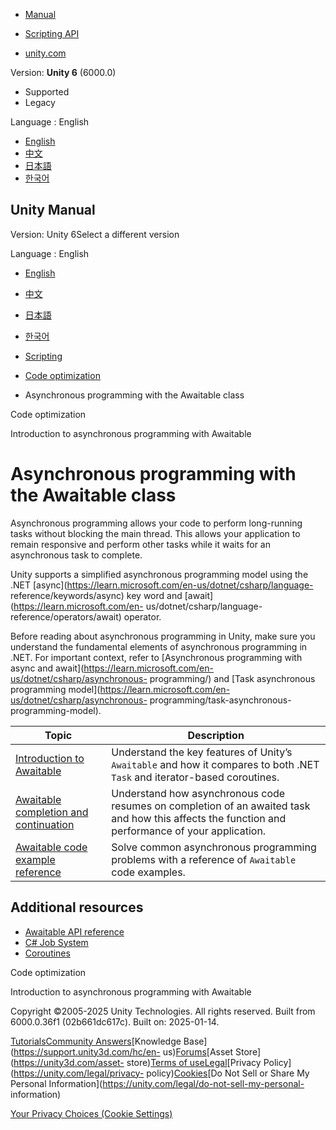 [](https://docs.unity3d.com)

  * [Manual](../Manual/index.html)
  * [Scripting API](../ScriptReference/index.html)

  * [unity.com](https://unity.com/)

Version: **Unity 6** (6000.0)

  * Supported
  * Legacy

Language : English

  * [English](/Manual/async-await-support.html)
  * [中文](/cn/current/Manual/async-await-support.html)
  * [日本語](/ja/current/Manual/async-await-support.html)
  * [한국어](/kr/current/Manual/async-await-support.html)

[](https://docs.unity3d.com)

## Unity Manual

Version: Unity 6Select a different version

Language : English

  * [English](/Manual/async-await-support.html)
  * [中文](/cn/current/Manual/async-await-support.html)
  * [日本語](/ja/current/Manual/async-await-support.html)
  * [한국어](/kr/current/Manual/async-await-support.html)

  * [Scripting](scripting.html)
  * [Code optimization](scripting-optimization.html)
  * Asynchronous programming with the Awaitable class

[](scripting-optimization.html)

Code optimization

[](async-awaitable-introduction.html)

Introduction to asynchronous programming with Awaitable

# Asynchronous programming with the Awaitable class

Asynchronous programming allows your code to perform long-running tasks
without blocking the main thread. This allows your application to remain
responsive and perform other tasks while it waits for an asynchronous task to
complete.

Unity supports a simplified asynchronous programming model using the .NET
[async](https://learn.microsoft.com/en-us/dotnet/csharp/language-
reference/keywords/async) key word and [await](https://learn.microsoft.com/en-
us/dotnet/csharp/language-reference/operators/await) operator.

Before reading about asynchronous programming in Unity, make sure you
understand the fundamental elements of asynchronous programming in .NET. For
important context, refer to [Asynchronous programming with async and
await](https://learn.microsoft.com/en-us/dotnet/csharp/asynchronous-
programming/) and [Task asynchronous programming
model](https://learn.microsoft.com/en-us/dotnet/csharp/asynchronous-
programming/task-asynchronous-programming-model).

**Topic** | **Description**  
---|---  
[Introduction to Awaitable](async-awaitable-introduction.html) | Understand the key features of Unity’s `Awaitable` and how it compares to both .NET `Task` and iterator-based coroutines.  
[Awaitable completion and continuation](async-awaitable-continuations.html) | Understand how asynchronous code resumes on completion of an awaited task and how this affects the function and performance of your application.  
[Awaitable code example reference](async-awaitable-examples.html) | Solve common asynchronous programming problems with a reference of `Awaitable` code examples.  
  
## Additional resources

  * [Awaitable API reference](../ScriptReference/Awaitable.html)
  * [C# Job System](job-system.html)
  * [Coroutines](Coroutines.html)

[](scripting-optimization.html)

Code optimization

[](async-awaitable-introduction.html)

Introduction to asynchronous programming with Awaitable

Copyright ©2005-2025 Unity Technologies. All rights reserved. Built from
6000.0.36f1 (02b661dc617c). Built on: 2025-01-14.

[Tutorials](https://learn.unity.com/)[Community
Answers](https://answers.unity3d.com)[Knowledge
Base](https://support.unity3d.com/hc/en-
us)[Forums](https://forum.unity3d.com)[Asset Store](https://unity3d.com/asset-
store)[Terms of
use](https://docs.unity3d.com/Manual/TermsOfUse.html)[Legal](https://unity.com/legal)[Privacy
Policy](https://unity.com/legal/privacy-
policy)[Cookies](https://unity.com/legal/cookie-policy)[Do Not Sell or Share
My Personal Information](https://unity.com/legal/do-not-sell-my-personal-
information)

[Your Privacy Choices (Cookie Settings)](javascript:void\(0\);)

